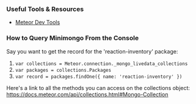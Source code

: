 ### Useful Tools & Resources

 - [Meteor Dev Tools](https://chrome.google.com/webstore/detail/meteor-devtools/ippapidnnboiophakmmhkdlchoccbgje)

### How to Query Minimongo From the Console

Say you want to get the record for the 'reaction-inventory' package:

 1. `var collections = Meteor.connection._mongo_livedata_collections`
 2. `var packages = collections.Packages`
 3. `var record = packages.findOne({ name: 'reaction-inventory' })`

Here's a link to all the methods you can access on the collections object:
https://docs.meteor.com/api/collections.html#Mongo-Collection
